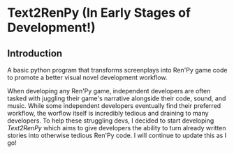 # Text2RenPy (In Early Stages of Development!)
## Introduction
A basic python program that transforms screenplays into Ren'Py game code to promote a better visual novel development workflow.

When developing any Ren'Py game, independent developers are often tasked with juggling their game's narrative alongside their code, sound, and music. While some independent developers eventually find their preferred workflow, the worflow itself is incredibly tedious and draining to many developers. To help these struggling devs, I decided to start developing _Text2RenPy_ which aims to give developers the ability to turn already written stories into otherwise tedious Ren'Py code. I will continue to update this as I go!
